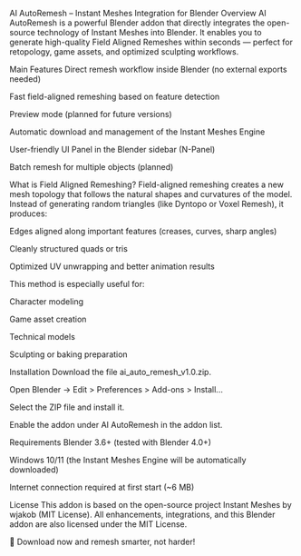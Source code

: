  AI AutoRemesh – Instant Meshes Integration for Blender
Overview
AI AutoRemesh is a powerful Blender addon that directly integrates the open-source technology of Instant Meshes into Blender.
It enables you to generate high-quality Field Aligned Remeshes within seconds — perfect for retopology, game assets, and optimized sculpting workflows.

Main Features
Direct remesh workflow inside Blender (no external exports needed)

Fast field-aligned remeshing based on feature detection

Preview mode (planned for future versions)

Automatic download and management of the Instant Meshes Engine

User-friendly UI Panel in the Blender sidebar (N-Panel)

Batch remesh for multiple objects (planned)

What is Field Aligned Remeshing?
Field-aligned remeshing creates a new mesh topology that follows the natural shapes and curvatures of the model.
Instead of generating random triangles (like Dyntopo or Voxel Remesh), it produces:

Edges aligned along important features (creases, curves, sharp angles)

Cleanly structured quads or tris

Optimized UV unwrapping and better animation results

This method is especially useful for:

Character modeling

Game asset creation

Technical models

Sculpting or baking preparation

Installation
Download the file ai_auto_remesh_v1.0.zip.

Open Blender → Edit > Preferences > Add-ons > Install...

Select the ZIP file and install it.

Enable the addon under AI AutoRemesh in the addon list.

Requirements
Blender 3.6+ (tested with Blender 4.0+)

Windows 10/11 (the Instant Meshes Engine will be automatically downloaded)

Internet connection required at first start (~6 MB)

License
This addon is based on the open-source project Instant Meshes by wjakob (MIT License).
All enhancements, integrations, and this Blender addon are also licensed under the MIT License.

🚀 Download now and remesh smarter, not harder!